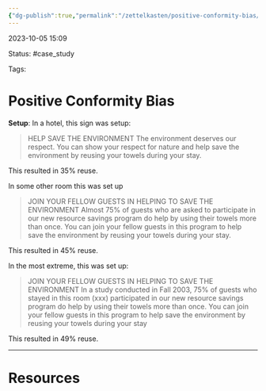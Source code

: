 ```yaml
---
{"dg-publish":true,"permalink":"/zettelkasten/positive-conformity-bias/"}
---
```


2023-10-05 15:09

Status: #case_study

Tags:
# Positive Conformity Bias

**Setup**: In a hotel, this sign was setup:

> HELP SAVE THE ENVIRONMENT
> The environment deserves our respect. You can show your respect for nature and help save the environment by reusing your towels during your stay.

This resulted in 35% reuse.

In some other room this was set up

> JOIN YOUR FELLOW GUESTS IN HELPING TO SAVE THE ENVIRONMENT 
> Almost 75% of guests who are asked to participate in our new resource savings program do help by using their towels more than once. You can join your fellow guests in this program to help save the environment by reusing your towels during your stay.

This resulted in 45% reuse.

In the most extreme, this was set up:

>JOIN YOUR FELLOW GUESTS IN HELPING TO SAVE THE ENVIRONMENT In a study conducted in Fall 2003, 75% of guests who stayed in this room (xxx) participated in our new resource savings program do help by using their towels more than once. You can join your fellow guests in this program to help save the environment by reusing your towels during your stay

This resulted in 49% reuse.

---
# Resources

